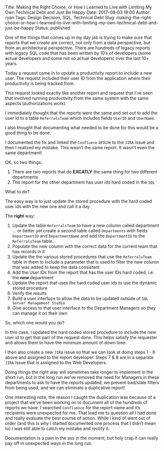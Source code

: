 Title: Making the Right Choice, or How I Learned to Live with Limiting My Own Technical Debt and Just Be Happy
Date: 2017-08-03 19:00
Author: ryan
Tags: Design Decision, SQL, Technical Debt
Slug: making-the-right-choice-or-how-i-learned-to-live-with-limiting-my-own-technical-debt-and-just-be-happy
Status: published

One of the things that comes up in my day job is trying to make sure that reports that we create are correct, not only from a data perspective, but from an architectural perspective. There are hundreds of legacy reports with legacy SQL code that has been written by 10’s of developers (some actual developers and some not so actual developers) over the last 10+ years.

Today a request came in to update a productivity report to include a new user. The request included their user ID from the application where their productivity is being tracked from.

This request looked exactly like another report and request that I’ve seen that involved running productivity from the same system with the same aspects (authorizations work).

I immediately thought that the reports were the same and set out to add the user id to a table `ReferralsTeam` which includes fields `UserID` and `USerName`.

I also thought that documenting what needed to be done for this would be a good thing to be done.

I documented the fix and linked the `Confluece` article to the `JIRA` issue and then I realized my mistake. This wasn’t the same report. It wasn’t even the same department!

OK, so two things:

1.  There are two reports that do **EXCATLY** the same thing for two different departments
2.  The report for the other department has user ids hard coded in the `SQL`

What to do?

The easy way is to just update the stored procedure with the hard coded user ids with the new one and call it a day

The **right** way:

1.  Update the table `ReferralsTeam` to have a new column called department ... or better yet create a second table called `Departments` with fields `DepartmentID` and `DepartmentName` and add the `DepartmentID` to the `ReferralsTeam` table.
2.  Populate the new column with the correct data for the current team that has records in it
3.  Update the the various stored procedures that use the `ReferralsTeam` table in them to include a parameter that is used to filter the new column that was added to keep the data consistent
4.  Add the User IDs from the report that has the user IDs hard coded, i.e. the **new** department
5.  Update the report that uses the hard coded user ids to use the dynamic stored procedure
6.  Verify the results
7.  Build a user interface to allow the data to be updated outside of `SQL Server Management Studio`
8.  Give access to that user interface to the Department Managers so they can manage it on their own

So, which one would you do?

In this case, I updated the hard coded stored procedure to include the new user id to get that part of the request done. This helps satisfy the requester and allows them to have the minimum amount of down time.

I then also create a new `JIRA` issue so that we can look at doing steps 1 - 6 above and assigned to the report developer. Steps 7 & 8 are in a separate `JIRA` issue that is assigned to the Web Developers.

Doing things the right way will sometimes take longer to implement in the short run, but in the long run we’ve removed the need for Managers in these departments to ask to have the reports updated, we prevent bad/stale filters from being used, and we can eliminate a duplicative report!

One interesting note, the reason I caught the duplication was because of a project that we’ve been working on to document all of the hundreds of reports we have. I searched `Confluence` for the report name and it’s recipients were unexpected for me. That lead me to question all I had done and really evaluate the best course of action. While I kind of went out of order (and this is why I started documented one process that I didn’t mean to) I was still able to catch my mistake and rectify it.

Documentation is a pain in the ass in the moment, but holy crap it can really pay off in unexpected ways in the long run.

